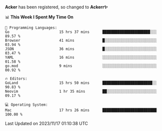 **Acker** has been registered, so changed to **Ackerr✨**

<!--START_SECTION:waka-->
📊 **This Week I Spent My Time On** 

```text
💬 Programming Languages: 
Go                       15 hrs 37 mins      ██████████████████████░░░   89.57 % 
Browser                  41 mins             █░░░░░░░░░░░░░░░░░░░░░░░░   03.94 % 
JSON                     36 mins             █░░░░░░░░░░░░░░░░░░░░░░░░   03.47 % 
YAML                     16 mins             ░░░░░░░░░░░░░░░░░░░░░░░░░   01.58 % 
go.mod                   9 mins              ░░░░░░░░░░░░░░░░░░░░░░░░░   00.92 % 

🔥 Editors: 
GoLand                   15 hrs 50 mins      ███████████████████████░░   90.83 % 
Neovim                   1 hr 35 mins        ██░░░░░░░░░░░░░░░░░░░░░░░   09.17 % 

💻 Operating System: 
Mac                      17 hrs 26 mins      █████████████████████████   100.00 % 
```


 Last Updated on 2023/11/17 01:10:38 UTC
<!--END_SECTION:waka-->
